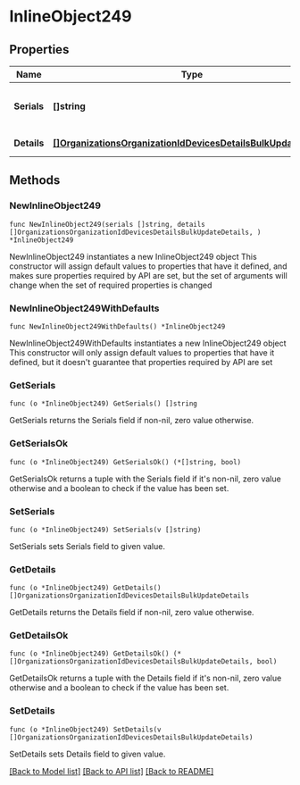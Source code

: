 # InlineObject249

## Properties

Name | Type | Description | Notes
------------ | ------------- | ------------- | -------------
**Serials** | **[]string** | A list of serials of devices to update | 
**Details** | [**[]OrganizationsOrganizationIdDevicesDetailsBulkUpdateDetails**](OrganizationsOrganizationIdDevicesDetailsBulkUpdateDetails.md) | An array of details | 

## Methods

### NewInlineObject249

`func NewInlineObject249(serials []string, details []OrganizationsOrganizationIdDevicesDetailsBulkUpdateDetails, ) *InlineObject249`

NewInlineObject249 instantiates a new InlineObject249 object
This constructor will assign default values to properties that have it defined,
and makes sure properties required by API are set, but the set of arguments
will change when the set of required properties is changed

### NewInlineObject249WithDefaults

`func NewInlineObject249WithDefaults() *InlineObject249`

NewInlineObject249WithDefaults instantiates a new InlineObject249 object
This constructor will only assign default values to properties that have it defined,
but it doesn't guarantee that properties required by API are set

### GetSerials

`func (o *InlineObject249) GetSerials() []string`

GetSerials returns the Serials field if non-nil, zero value otherwise.

### GetSerialsOk

`func (o *InlineObject249) GetSerialsOk() (*[]string, bool)`

GetSerialsOk returns a tuple with the Serials field if it's non-nil, zero value otherwise
and a boolean to check if the value has been set.

### SetSerials

`func (o *InlineObject249) SetSerials(v []string)`

SetSerials sets Serials field to given value.


### GetDetails

`func (o *InlineObject249) GetDetails() []OrganizationsOrganizationIdDevicesDetailsBulkUpdateDetails`

GetDetails returns the Details field if non-nil, zero value otherwise.

### GetDetailsOk

`func (o *InlineObject249) GetDetailsOk() (*[]OrganizationsOrganizationIdDevicesDetailsBulkUpdateDetails, bool)`

GetDetailsOk returns a tuple with the Details field if it's non-nil, zero value otherwise
and a boolean to check if the value has been set.

### SetDetails

`func (o *InlineObject249) SetDetails(v []OrganizationsOrganizationIdDevicesDetailsBulkUpdateDetails)`

SetDetails sets Details field to given value.



[[Back to Model list]](../README.md#documentation-for-models) [[Back to API list]](../README.md#documentation-for-api-endpoints) [[Back to README]](../README.md)


